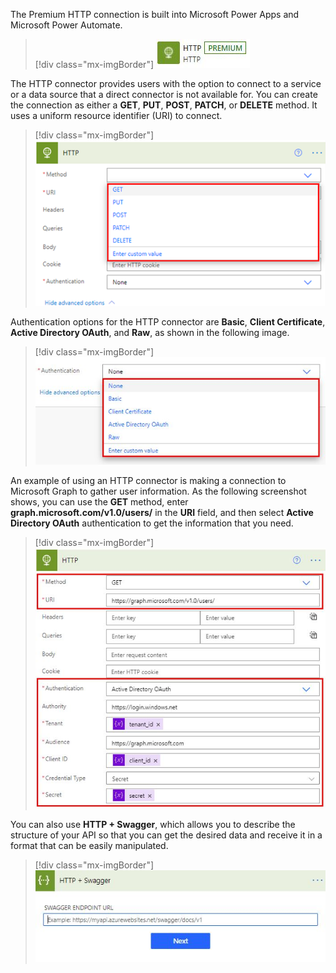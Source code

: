 The Premium HTTP connection is built into Microsoft Power Apps and Microsoft Power Automate.

> [!div class="mx-imgBorder"]
> [![Screenshot of the Premium HTTP connector.](../media/http-connector-icon.png)](../media/http-connector-icon.png#lightbox)

The HTTP connector provides users with the option to connect to a service or a data source that a direct connector is not available for. You can create the connection as either a **GET**, **PUT**, **POST**, **PATCH**, or **DELETE** method. It uses a uniform resource identifier (URI) to connect.

> [!div class="mx-imgBorder"]
> [![Screenshot of the connection with method list.](../media/method.png)](../media/method.png#lightbox)

Authentication options for the HTTP connector are **Basic**, **Client Certificate**, **Active Directory OAuth**, and **Raw**, as shown in the following image.

> [!div class="mx-imgBorder"]
> [![Screenshot of the available authentication options.](../media/http-autentication.png)](../media/http-autentication.png#lightbox)

An example of using an HTTP connector is making a connection to Microsoft Graph to gather user information. As the following screenshot shows, you can use the **GET** method, enter **graph.microsoft.com/v1.0/users/** in the **URI** field, and then select **Active Directory OAuth** authentication to get the information that you need.

> [!div class="mx-imgBorder"]
> [![Screenshot example of the HTTP connector making a connection to Microsoft Graph.](../media/graph-http.png)](../media/graph-http.png#lightbox)

You can also use **HTTP + Swagger**, which allows you to describe the structure of your API so that you can get the desired data and receive it in a format that can be easily manipulated.

> [!div class="mx-imgBorder"]
> [![Screenshot of the HTTP + Swagger Endpoint URL.](../media/http-swagger.png)](../media/http-swagger.png#lightbox)


